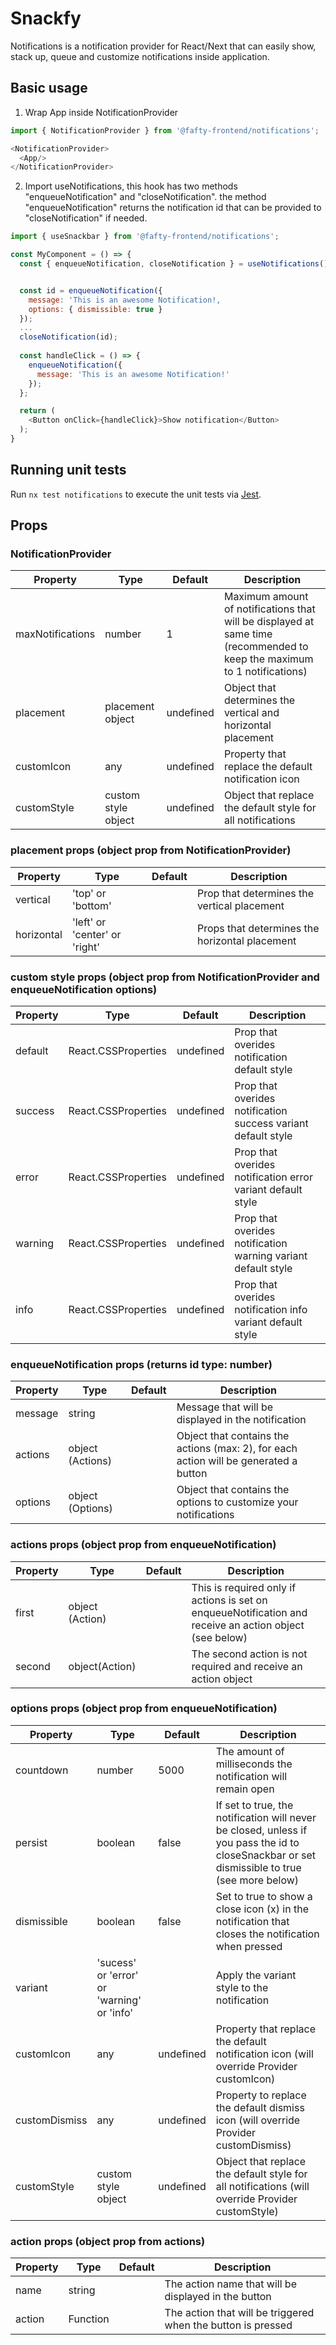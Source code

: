 # Snackfy

Notifications is a notification provider for React/Next that can easily show, stack up, queue and customize notifications inside application.

## Basic usage

1) Wrap App inside NotificationProvider
```javascript
import { NotificationProvider } from '@fafty-frontend/notifications';

<NotificationProvider>
  <App/>
</NotificationProvider>
```

2) Import useNotifications, this hook has two methods "enqueueNotification" and "closeNotification". the method "enqueueNotification" returns the notification id that can be provided to "closeNotification" if needed.
```javascript
import { useSnackbar } from '@fafty-frontend/notifications';

const MyComponent = () => {
  const { enqueueNotification, closeNotification } = useNotifications()


  const id = enqueueNotification({
    message: 'This is an awesome Notification!,
    options: { dismissible: true }
  });
  ...
  closeNotification(id);
 
  const handleClick = () => {
    enqueueNotification({
      message: 'This is an awesome Notification!'
    });
  };

  return (
    <Button onClick={handleClick}>Show notification</Button>
  );
}
```


## Running unit tests

Run `nx test notifications` to execute the unit tests via [Jest](https://jestjs.io).


## Props

### NotificationProvider
| Property  |  Type | Default | Description |
| ------------------- | ------------------- | ------------------- | ------------------- |
| maxNotifications | number | 1 | Maximum amount of notifications that will be displayed at same time (recommended to keep the maximum to 1 notifications) |
| placement | placement object | undefined | Object that determines the vertical and horizontal placement |
| customIcon | any | undefined | Property that replace the default notification icon |
| customStyle | custom style object | undefined | Object that replace the default style for all notifications |

### placement props (object prop from NotificationProvider)
| Property  |  Type | Default | Description |
| ------------------- | ------------------- | ------------------- | ------------------- |
| vertical | 'top' or 'bottom' | | Prop that determines the vertical placement |
| horizontal | 'left' or 'center' or 'right' |  | Props that determines the horizontal placement |

### custom style props (object prop from NotificationProvider and enqueueNotification options)
| Property  |  Type | Default | Description |
| ------------------- | ------------------- | ------------------- | ------------------- |
| default | React.CSSProperties | undefined | Prop that overides notification default style |
| success | React.CSSProperties | undefined | Prop that overides notification success variant default style |
| error | React.CSSProperties | undefined | Prop that overides notification error variant default style |
| warning | React.CSSProperties | undefined | Prop that overides notification warning variant default style |
| info | React.CSSProperties | undefined | Prop that overides notification info variant default style |

### enqueueNotification props (returns id type: number)
| Property  |  Type | Default | Description |
| ------------------- | ------------------- | ------------------- | ------------------- |
|  message |  string |  |  Message that will be displayed in the notification |
|  actions |  object (Actions) |  |  Object that contains the actions (max: 2), for each action will be generated a button |
|  options |  object (Options) |  |  Object that contains the options to customize your notifications |

### actions props (object prop from enqueueNotification)
| Property  |  Type | Default | Description |
| ------------------- | ------------------- | ------------------- | ------------------- |
|  first |  object (Action)|  | This is required only if actions is set on enqueueNotification and receive an action object (see below) |
|  second |  object(Action) |  | The second action is not required and receive an action object |

### options props (object prop from enqueueNotification)
| Property  |  Type | Default | Description |
| ------------------- | ------------------- | ------------------- | ------------------- |
| countdown |  number | 5000 | The amount of milliseconds the notification will remain open |
| persist | boolean | false | If set to true, the notification will never be closed, unless if you pass the id to closeSnackbar or set dismissible to true (see more below) |
| dismissible | boolean | false | Set to true to show a close icon (x) in the notification that closes the notification when pressed|
| variant |  'sucess' or 'error' or 'warning' or 'info' | | Apply the variant style to the notification |
| customIcon | any | undefined | Property that replace the default notification icon (will override Provider customIcon) |
| customDismiss | any | undefined | Property to replace the default dismiss icon (will override Provider customDismiss) |
| customStyle | custom style object | undefined | Object that replace the default style for all notifications (will override Provider customStyle) |

### action props (object prop from actions)
| Property  |  Type | Default | Description |
| ------------------- | ------------------- | ------------------- | ------------------- |
|  name |  string|  | The action name that will be displayed in the button |
|  action |  Function |  | The action that will be triggered when the button is pressed |
